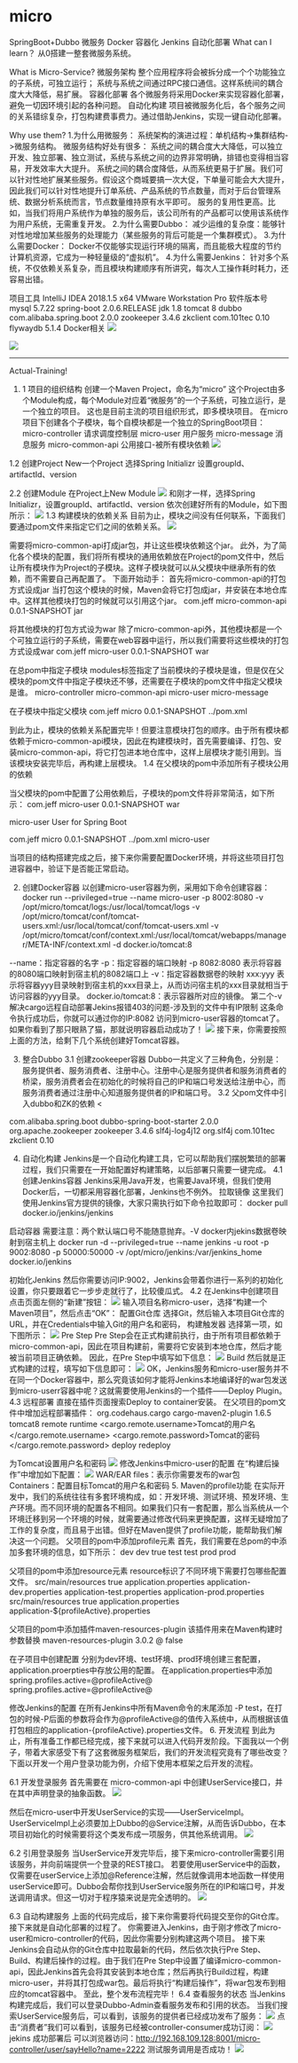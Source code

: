 # micro
SpringBoot+Dubbo 微服务 Docker 容器化 Jenkins 自动化部署
What can I learn？
从0搭建一整套微服务系统。

What is Micro-Service?
微服务架构
整个应用程序将会被拆分成一个个功能独立的子系统，可独立运行；
系统与系统之间通过RPC接口通信。这样系统间的耦合度大大降低，易扩展。
容器化部署
各个微服务将采用Docker来实现容器化部署，避免一切因环境引起的各种问题。
自动化构建
项目被微服务化后，各个服务之间的关系错综复杂，打包构建费事费力。通过借助Jenkins，实现一键自动化部署。

Why use them?
1.为什么用微服务：
系统架构的演进过程：单机结构->集群结构->微服务结构。
微服务结构好处有很多：
系统之间的耦合度大大降低，可以独立开发、独立部署、独立测试，系统与系统之间的边界非常明确，排错也变得相当容易，开发效率大大提升。
系统之间的耦合度降低，从而系统更易于扩展。我们可以针对性地扩展某些服务。假设这个商城要搞一次大促，下单量可能会大大提升，因此我们可以针对性地提升订单系统、产品系统的节点数量，而对于后台管理系统、数据分析系统而言，节点数量维持原有水平即可。
服务的复用性更高。比如，当我们将用户系统作为单独的服务后，该公司所有的产品都可以使用该系统作为用户系统，无需重复开发。
2.为什么需要Dubbo：
减少运维的复杂度：能够针对性地增加某些服务的处理能力（某些服务的背后可能是一个集群模式）。
3.为什么需要Docker：
Docker不仅能够实现运行环境的隔离，而且能极大程度的节约计算机资源，它成为一种轻量级的“虚拟机”。
4.为什么需要Jenkins：
针对多个系统，不仅依赖关系复杂，而且模块构建顺序有所讲究，每次人工操作耗时耗力，还容易出错。

项目工具
IntelliJ IDEA 2018.1.5 x64
VMware Workstation Pro
软件版本号
mysql 5.7.22
spring-boot 2.0.6.RELEASE
jdk 1.8
tomcat 8
dubbo com.alibaba.spring.boot 2.0.0
zookeeper 3.4.6
zkclient com.101tec 0.10
flywaydb 5.1.4
Docker相关
![](https://github.com/Charm-J/micro/blob/master/image/1.png)

![](https://github.com/Charm-J/micro/blob/master/image/2.png)

--------------------------------------------------------------------------------

Actual-Training! 
1. 1 项目的组织结构
创建一个Maven Project，命名为“micro”
这个Project由多个Module构成，每个Module对应着“微服务”的一个子系统，可独立运行，是一个独立的项目。 这也是目前主流的项目组织形式，即多模块项目。
在micro项目下创建各个子模块，每个自模块都是一个独立的SpringBoot项目：
micro-controller 请求调度控制层
micro-user 用户服务
micro-message 消息服务
micro-common-api 公用接口-被所有模块依赖
![](https://github.com/Charm-J/micro/blob/master/image/3.png)

1.2 创建Project
New一个Project
选择Spring Initializr
设置groupId、artifactId、version

2.2 创建Module
在Project上New Module
![](https://github.com/Charm-J/micro/blob/master/image/4.png)
和刚才一样，选择Spring Initializr，设置groupId、artifactId、version
依次创建好所有的Module，如下图所示： 
![](https://github.com/Charm-J/micro/blob/master/image/5.png)
1.3 构建模块的依赖关系
目前为止，模块之间没有任何联系，下面我们要通过pom文件来指定它们之间的依赖关系。
![](https://github.com/Charm-J/micro/blob/master/image/6.png)

需要将micro-common-api打成jar包，并让这些模块依赖这个jar。
此外，为了简化各个模块的配置，我们将所有模块的通用依赖放在Project的pom文件中，然后让所有模块作为Project的子模块。这样子模块就可以从父模块中继承所有的依赖，而不需要自己再配置了。
下面开始动手：
首先将micro-common-api的打包方式设成jar
当打包这个模块的时候，Maven会将它打包成jar，并安装在本地仓库中。这样其他模块打包的时候就可以引用这个jar。
<groupId>com.jeff</groupId>
<artifactId>micro-common-api</artifactId>
<version>0.0.1-SNAPSHOT</version>
<packaging>jar</packaging>

将其他模块的打包方式设为war
除了micro-common-api外，其他模块都是一个个可独立运行的子系统，需要在web容器中运行，所以我们需要将这些模块的打包方式设成war
<groupId>com.jeff</groupId>
<artifactId>micro-user</artifactId>
<version>0.0.1-SNAPSHOT</version>
<packaging>war</packaging>

在总pom中指定子模块
modules标签指定了当前模块的子模块是谁，但是仅在父模块的pom文件中指定子模块还不够，还需要在子模块的pom文件中指定父模块是谁。
<modules>
    <module>micro-controller</module>
    <module>micro-common-api</module>
    <module>micro-user</module>
    <module>micro-message</module>
</modules>

在子模块中指定父模块
<parent>
    <groupId>com.jeff</groupId>
    <artifactId>micro</artifactId>
    <version>0.0.1-SNAPSHOT</version>
    <relativePath>../pom.xml</relativePath>
</parent>

到此为止，模块的依赖关系配置完毕！但要注意模块打包的顺序。由于所有模块都依赖于micro-common-api模块，因此在构建模块时，首先需要编译、打包、安装micro-common-api，将它打包进本地仓库中，这样上层模块才能引用到。当该模块安装完毕后，再构建上层模块。
1.4 在父模块的pom中添加所有子模块公用的依赖

当父模块的pom中配置了公用依赖后，子模块的pom文件将非常简洁，如下所示：
<groupId>com.jeff</groupId>
<artifactId>micro-user</artifactId>
<version>0.0.1-SNAPSHOT</version>
<packaging>war</packaging>

<name>micro-user</name>
<description>User for Spring Boot</description>

<parent>
    <groupId>com.jeff</groupId>
    <artifactId>micro</artifactId>
    <version>0.0.1-SNAPSHOT</version>
    <relativePath>../pom.xml</relativePath>
</parent>

<build>
    <finalName>micro-user</finalName>
</build>

当项目的结构搭建完成之后，接下来你需要配置Docker环境，并将这些项目打包进容器中，验证下是否能正常启动。

2. 创建Docker容器
以创建micro-user容器为例，采用如下命令创建容器：
docker run --privileged=true --name micro-user -p 8002:8080 -v /opt/micro/tomcat/logs:/usr/local/tomcat/logs  -v /opt/micro/tomcat/conf/tomcat-users.xml:/usr/local/tomcat/conf/tomcat-users.xml -v /opt/micro/tomcat/conf/context.xml:/usr/local/tomcat/webapps/manager/META-INF/context.xml -d docker.io/tomcat:8

--name：指定容器的名字
-p：指定容器的端口映射 -p 8082:8080 表示将容器的8080端口映射到宿主机的8082端口上
-v：指定容器数据卷的映射 xxx:yyy 表示将容器yyy目录映射到宿主机的xxx目录上，从而访问宿主机的xxx目录就相当于访问容器的yyy目录。
docker.io/tomcat:8：表示容器所对应的镜像。
第二个-v 解决cargo远程自动部署Jekins报错403的问题-涉及到的文件中有IP限制
这条命令执行成功后，你就可以通过你的IP:8082 访问到micro-user容器的tomcat了。如果你看到了那只眼熟了猫，那就说明容器启动成功了！ 
![](https://github.com/Charm-J/micro/blob/master/image/7.png)
接下来，你需要按照上面的方法，给剩下几个系统创建好Tomcat容器。

3. 整合Dubbo
3.1 创建zookeeper容器
Dubbo一共定义了三种角色，分别是：服务提供者、服务消费者、注册中心。注册中心是服务提供者和服务消费者的桥梁，服务消费者会在初始化的时候将自己的IP和端口号发送给注册中心，而服务消费者通过注册中心知道服务提供者的IP和端口号。
3.2 父pom文件中引入dubbo和ZK的依赖
<<!-- Dubbo -->
<dependency>
    <groupId>com.alibaba.spring.boot</groupId>
    <artifactId>dubbo-spring-boot-starter</artifactId>
    <version>2.0.0</version>
</dependency>
<!-- zookeeper -->
<dependency>
    <groupId>org.apache.zookeeper</groupId>
    <artifactId>zookeeper</artifactId>
    <version>3.4.6</version>
    <exclusions>
        <exclusion>
            <artifactId>slf4j-log4j12</artifactId>
            <groupId>org.slf4j</groupId>
        </exclusion>
    </exclusions>
</dependency>
<!-- ZooKeeper client -->
<dependency>
    <groupId>com.101tec</groupId>
    <artifactId>zkclient</artifactId>
    <version>0.10</version>
</dependency>


4. 自动化构建
Jenkins是一个自动化构建工具，它可以帮助我们摆脱繁琐的部署过程，我们只需要在一开始配置好构建策略，以后部署只需要一键完成。
4.1 创建Jenkins容器
Jenkins采用Java开发，也需要Java环境，但我们使用Docker后，一切都采用容器化部署，Jenkins也不例外。
拉取镜像
这里我们使用Jenkins官方提供的镜像，大家只需执行如下命令拉取即可：
docker pull docker.io/jenkins/jenkins

启动容器
需要注意：两个默认端口号不能随意抛弃。-V docker内jekins数据卷映射到宿主机上
docker run -d --privileged=true --name jenkins  -u root  -p 9002:8080 -p 50000:50000  -v /opt/micro/jenkins:/var/jenkins_home docker.io/jenkins


初始化Jenkins
然后你需要访问IP:9002，Jenkins会带着你进行一系列的初始化设置，你只要跟着它一步步走就行了，比较傻瓜式。
4.2 在Jenkins中创建项目
点击页面左侧的“新建”按钮：
![](https://github.com/Charm-J/micro/blob/master/image/8.png)
输入项目名称micro-user，选择“构建一个Maven项目”，然后点击“OK”：
配置Git仓库
选择Git，然后输入本项目Git仓库的URL，并在Credentials中输入Git的用户名和密码，
构建触发器
选择第一项，如下图所示： 
![](https://github.com/Charm-J/micro/blob/master/image/9.png)
Pre Step
Pre Step会在正式构建前执行，由于所有项目都依赖于micro-common-api，因此在项目构建前，需要将它安装到本地仓库，然后才能被当前项目正确依赖。 因此，在Pre Step中填写如下信息： 
![](https://github.com/Charm-J/micro/blob/master/image/10.png)
Build
然后就是正式构建的过程，填写如下信息即可： 
![](https://github.com/Charm-J/micro/blob/master/image/11.png)
OK，Jenkins服务和micro-user服务并不在同一个Docker容器中，那么究竟该如何才能将Jenkins本地编译好的war包发送到micro-userr容器中呢？这就需要使用Jenkins的一个插件——Deploy Plugin。
4.3 远程部署
直接在插件页面搜索Deploy to container安装。
在父项目的pom文件中增加远程部署插件：
<plugin>
	<groupId>org.codehaus.cargo</groupId>
	<artifactId>cargo-maven2-plugin</artifactId>
	<version>1.6.5</version>
	<configuration>
		<container>
			<!-- 指明使用的tomcat服务器版本 -->
			<containerId>tomcat8</containerId>
			<type>remote</type>
		</container>
		<configuration>
			<type>runtime</type>
			<cargo.remote.username>Tomcat的用户名</cargo.remote.username>
			<cargo.remote.password>Tomcat的密码</cargo.remote.password>
		</configuration>
	</configuration>
	<executions>
		<execution>
			<phase>deploy</phase>
			<goals>
				<goal>redeploy</goal>
			</goals>
		</execution>
	</executions>
</plugin>

为Tomcat设置用户名和密码
![](https://github.com/Charm-J/micro/blob/master/image/12.png)
修改Jenkins中micro-user的配置
在“构建后操作”中增加如下配置： 
![](https://github.com/Charm-J/micro/blob/master/image/13.png)
WAR/EAR files：表示你需要发布的war包
Containers：配置目标Tomcat的用户名和密码
5. Maven的profile功能
在实际开发中，我们的系统往往有多套环境构成，如：开发环境、测试环境、预发环境、生产环境。而不同环境的配置各不相同。如果我们只有一套配置，那么当系统从一个环境迁移到另一个环境的时候，就需要通过修改代码来更换配置，这样无疑增加了工作的复杂度，而且易于出错。但好在Maven提供了profile功能，能帮助我们解决这一个问题。
父项目的pom中添加profile元素
首先，我们需要在总pom的中添加多套环境的信息，如下所示：
<profiles>
	<profile>
		<id>dev</id>
		<properties>
			<profileActive>dev</profileActive>
		</properties>
		<activation>
			<activeByDefault>true</activeByDefault>
		</activation>
	</profile>
	<profile>
		<id>test</id>
		<properties>
			<profileActive>test</profileActive>
		</properties>
	</profile>
	<profile>
		<id>prod</id>
		<properties>
			<profileActive>prod</profileActive>
		</properties>
	</profile>
</profiles>

父项目的pom中添加resource元素
resource标识了不同环境下需要打包哪些配置文件。
<resources>
	<resource>
	    <!-- 标识配置文件所在的目录 -->
		<directory>src/main/resources</directory>
		<filtering>true</filtering>
		<!-- 构建时将这些配置文件全都排除掉 -->
		<excludes>
			<exclude>application.properties</exclude>
			<exclude>application-dev.properties</exclude>
			<exclude>application-test.properties</exclude>
			<exclude>application-prod.properties</exclude>
		</excludes>
	</resource>
	<resource>
		<directory>src/main/resources</directory>
		<filtering>true</filtering>
		<!-- 标识构建时所需要的配置文件 -->
		<includes>
			<include>application.properties</include>
			<!-- ${profileActive}这个值会在maven构建时传入 -->
			<include>application-${profileActive}.properties</include>
		</includes>
	</resource>
</resources>

父项目的pom中添加插件maven-resources-plugin
该插件用来在Maven构建时参数替换
<plugin>
	<artifactId>maven-resources-plugin</artifactId>
	<version>3.0.2</version>
	<configuration>
		<delimiters>
			<delimiter>@</delimiter>
		</delimiters>
		<useDefaultDelimiters>false</useDefaultDelimiters>
	</configuration>
</plugin>

在子项目中创建配置
分别为dev环境、test环境、prod环境创建三套配置，application.proerpties中存放公用的配置。 
在application.properties中添加spring.profiles.active=@profileActive@
spring.profiles.active=@profileActive@

修改Jenkins的配置
在所有Jenkins中所有Maven命令的末尾添加 -P test，在打包的时候-P后面的参数将会作为@profileActive@的值传入系统中，从而根据该值打包相应的application-{profileActive}.properties文件。
6. 开发流程
到此为止，所有准备工作都已经完成，接下来就可以进入代码开发阶段。下面我以一个例子，带着大家感受下有了这套微服务框架后，我们的开发流程究竟有了哪些改变？下面以开发一个用户登录功能为例，介绍下使用本框架之后开发的流程。

6.1 开发登录服务
首先需要在 micro-common-api 中创建UserService接口，并在其中声明登录的抽象函数。
![](https://github.com/Charm-J/micro/blob/master/image/14.png)

然后在micro-user中开发UserService的实现——UserServiceImpl。 UserServiceImpl上必须要加上Dubbo的@Service注解，从而告诉Dubbo，在本项目初始化的时候需要将这个类发布成一项服务，供其他系统调用。
![](https://github.com/Charm-J/micro/blob/master/image/15.png)

6.2 引用登录服务
当UserService开发完毕后，接下来micro-controller需要引用该服务，并向前端提供一个登录的REST接口。 若要使用userService中的函数，仅需要在userService上添加@Reference注解，然后就像调用本地函数一样使用userService即可。Dubbo会帮你找到UserService服务所在的IP和端口号，并发送调用请求。但这一切对于程序猿来说是完全透明的。
![](https://github.com/Charm-J/micro/blob/master/image/16.png)

6.3 自动构建服务
上面的代码完成后，接下来你需要将代码提交至你的Git仓库。接下来就是自动化部署的过程了。
你需要进入Jenkins，由于刚才修改了micro-user和micro-controller的代码，因此你需要分别构建这两个项目。 接下来Jenkins会自动从你的Git仓库中拉取最新的代码，然后依次执行Pre Step、Build、构建后操作的过程。由于我们在Pre Step中设置了编译micro-common-api，因此Jenkins首先会将其安装到本地仓库；然后再执行Build过程，构建micro-user，并将其打包成war包。最后将执行“构建后操作”，将war包发布到相应的tomcat容器中。 至此，整个发布流程完毕！
6.4 查看服务的状态
当Jenkins构建完成后，我们可以登录Dubbo-Admin查看服务发布和引用的状态。
当我们搜索UserService服务后，可以看到，该服务的提供者已经成功发布了服务： 
![](https://github.com/Charm-J/micro/blob/master/image/17.png)
点击“消费者”我们可以看到，该服务已经被controller-consumer成功订阅： 
![](https://github.com/Charm-J/micro/blob/master/image/18.png)
jekins 成功部署后
可以浏览器访问：http://192.168.109.128:8001/micro-controller/user/sayHello?name=2222
测试服务调用是否成功！
![](https://github.com/Charm-J/micro/blob/master/image/19.png)
